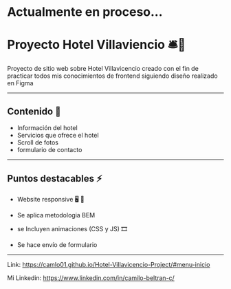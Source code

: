 # Actualmente en proceso...

# Proyecto Hotel Villaviencio 🛎🛌

Proyecto de sitio web sobre Hotel Villavicencio creado con el fin de practicar todos mis conocimientos de frontend siguiendo diseño realizado en Figma

---

## Contenido 📖

- Información del hotel
- Servicios que ofrece el hotel
- Scroll de fotos
- formulario de contacto

---

## Puntos destacables ⚡

- Website responsive 🖥 📱

- Se aplica metodologia BEM

- se Incluyen animaciones (CSS y JS) 🎞

- Se hace envío de formulario

---

Link: https://camlo01.github.io/Hotel-Villavicencio-Project/#menu-inicio

Mi Linkedin: https://www.linkedin.com/in/camilo-beltran-c/
